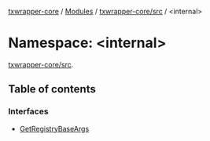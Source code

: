 [txwrapper-core](../README.md) / [Modules](../modules.md) / [txwrapper-core/src](txwrapper_core_src.md) / <internal\>

# Namespace: <internal\>

[txwrapper-core/src](txwrapper_core_src.md).<internal>

## Table of contents

### Interfaces

- [GetRegistryBaseArgs](../interfaces/txwrapper_core_src._internal_.GetRegistryBaseArgs.md)
